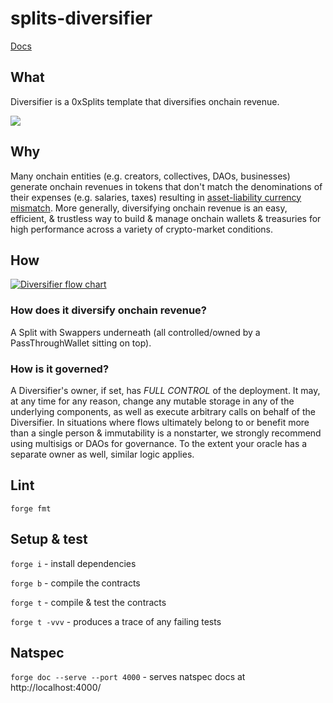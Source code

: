 # splits-diversifier

[Docs](https://docs.0xsplits.xyz/templates/diversifier)

## What

Diversifier is a 0xSplits template that diversifies onchain revenue.

![](https://docs.0xsplits.xyz/_next/image?url=%2F_next%2Fstatic%2Fmedia%2Fdiversifier_diagram.9dfbf3b2.png&w=3840&q=75)

## Why

Many onchain entities (e.g. creators, collectives, DAOs, businesses) generate onchain revenues in tokens that don't match the denominations of their expenses (e.g. salaries, taxes) resulting in [asset-liability currency mismatch](https://en.wikipedia.org/wiki/Asset%E2%80%93liability_mismatch#Currency_Mismatch).
More generally, diversifying onchain revenue is an easy, efficient, & trustless way to build & manage onchain wallets & treasuries for high performance across a variety of crypto-market conditions.

## How

[![Diversifier flow chart](https://mermaid.ink/svg/pako:eNqNk0lrwzAQhf-KUAm-xJDG2fChkM23QmlKe_FlYo-TAVky8jhpCPnvtZVuDmnoRct73zwhNDrKxKQoQ-n7fqyZWGEoFrRDW1JGaGPtjFh3OsdYC0GaOBRuKYTHW8zRC4W3hhK97m_1FSzBWmHpfePOzIzmCHJSh6augdRXofMVaZwbZWxj341m4_6k1wIY3_kmUFjKwR5-mCiIBtHoGjMzNkV7M63ExOi0lTdaLsez8XXqMrE3GE-GbRYSph0wGf0PmNEytU6fDmeDaH4VuswbBMFkPvXO5KmZ6uHU6TTvmSmzT7Zg-ew-QVm-bK2pNts3UApZ-P6DWBWKuKEbxG2c_IwJFYSa7y-d1R6KAm3_Dz341D-pdli_ZQZts66UXZmjzYHSul1dS8XStVosw3qZYgaV4ljWV6xRqNisDjqRIdsKu7IqUmBcEGws5DLMQJW1iimxsY_nL-B-wukD5E3qrQ?type=png)](https://mermaid.live/edit#pako:eNqNk0lrwzAQhf-KUAm-xJDG2fChkM23QmlKe_FlYo-TAVky8jhpCPnvtZVuDmnoRct73zwhNDrKxKQoQ-n7fqyZWGEoFrRDW1JGaGPtjFh3OsdYC0GaOBRuKYTHW8zRC4W3hhK97m_1FSzBWmHpfePOzIzmCHJSh6augdRXofMVaZwbZWxj341m4_6k1wIY3_kmUFjKwR5-mCiIBtHoGjMzNkV7M63ExOi0lTdaLsez8XXqMrE3GE-GbRYSph0wGf0PmNEytU6fDmeDaH4VuswbBMFkPvXO5KmZ6uHU6TTvmSmzT7Zg-ew-QVm-bK2pNts3UApZ-P6DWBWKuKEbxG2c_IwJFYSa7y-d1R6KAm3_Dz341D-pdli_ZQZts66UXZmjzYHSul1dS8XStVosw3qZYgaV4ljWV6xRqNisDjqRIdsKu7IqUmBcEGws5DLMQJW1iimxsY_nL-B-wukD5E3qrQ)

### How does it diversify onchain revenue?

A Split with Swappers underneath (all controlled/owned by a PassThroughWallet sitting on top).

### How is it governed?

A Diversifier's owner, if set, has _FULL CONTROL_ of the deployment.
It may, at any time for any reason, change any mutable storage in any of the underlying components, as well as execute arbitrary calls on behalf of the Diversifier.
In situations where flows ultimately belong to or benefit more than a single person & immutability is a nonstarter, we strongly recommend using multisigs or DAOs for governance.
To the extent your oracle has a separate owner as well, similar logic applies.

## Lint

`forge fmt`

## Setup & test

`forge i` - install dependencies

`forge b` - compile the contracts

`forge t` - compile & test the contracts

`forge t -vvv` - produces a trace of any failing tests

## Natspec

`forge doc --serve --port 4000` - serves natspec docs at http://localhost:4000/
